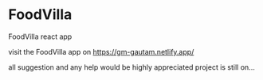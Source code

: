 # FoodVilla
FoodVilla react app

visit the FoodVilla app on
https://gm-gautam.netlify.app/

all suggestion and any help would be highly appreciated
project is still on...
